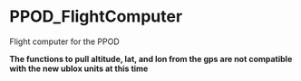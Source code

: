 # PPOD_FlightComputer
Flight computer for the PPOD

**The functions to pull altitude, lat, and lon from the gps are not compatible with the new ublox units at this time**
